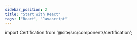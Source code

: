 ```yaml
---
sidebar_position: 2
title: "Start with React"
tags: ["React", "Javascript"]
---
```


import Certification from '@site/src/components/certification';

<Certification name={frontMatter.title} />